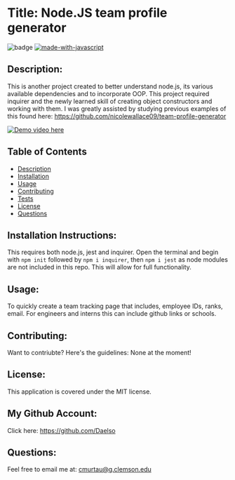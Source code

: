 
# Title: Node.JS team profile generator

![badge](https://img.shields.io/badge/license-MIT-darkred) [![made-with-javascript](https://img.shields.io/badge/Made%20with-JavaScript-1f425f.svg)](https://www.javascript.com)


## Description:

This is another project created to better understand node.js, its various available dependencies and to incorporate OOP. This project required inquirer and the newly learned skill of creating object constructors and working with them.  I was greatly assisted by studying previous examples of this found here: https://github.com/nicolewallace09/team-profile-generator

[![Demo video here](https://img.youtube.com/vi/v=bCvQ8fNOwxA/0.jpg)](https://www.youtube.com/watch?v=bCvQ8fNOwxA)


## Table of Contents
- [Description](#description)
- [Installation](#installation)
- [Usage](#usage)
- [Contributing](#contributing)
- [Tests](#tests)
- [License](#license)
- [Questions](#questions)

## Installation Instructions:

This requires both node.js, jest and  inquirer. Open the terminal and begin with ```npm init``` followed by ```npm i inquirer```, then ```npm i jest``` as node modules are not included in this repo. This will allow for full functionality.

## Usage:

To quickly create a team tracking page that includes, employee IDs, ranks, email. For engineers and interns this can include github links or schools.

## Contributing:

Want to contriubte? Here's the guidelines: None at the moment!


## License:

This application is covered under the MIT license. 

## My Github Account:

  Click here: https://github.com/Daelso

## Questions:

  Feel free to email me at: cmurtau@g.clemson.edu


